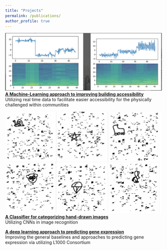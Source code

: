 ```yaml
---
title: "Projects"
permalink: /publications/
author_profile: true
---
```


![alt text](/files/accelerometer.png)
<b>[A Machine-Learning approach to improving building accessibility](http://kmualim.github.io/_publications/2018-10-08-yhack)</b> <br>
Utilizing real time data to facilitate easier accessibility for the physically challenged within communities 

![alt text](/images/handdrawn.png)
<b>[A Classifier for categorizing hand-drawn images](http://kmualim.github.io/_publications/2018-09-01-classification)</b> <br>
Utilizing CNNs in image recognition

<b>[A deep learning approach to predicting gene expression](http://kmualim.github.io/_publications/2018-10-01-geneexpr)</b> <br>
Improving the general baselines and approaches to predicting gene expression via utilizing L1000 Consortium

